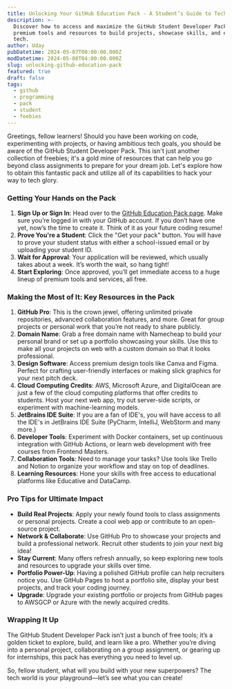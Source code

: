 ```yaml
---
title: Unlocking Your GitHub Education Pack - A Student’s Guide to Tech Superpowers
description: >-
  Discover how to access and maximize the GitHub Student Developer Pack, using
  premium tools and resources to build projects, showcase skills, and excel in
  tech.
author: Uday
pubDatetime: 2024-05-07T00:00:00.000Z
modDatetime: 2024-05-08T04:00:00.000Z
slug: unlocking-github-education-pack
featured: true
draft: false
tags:
  - github
  - programming
  - pack
  - student
  - feebies
---
```


Greetings, fellow learners! Should you have been working on code, experimenting with projects, or having ambitious tech goals, you should be aware of the GitHub Student Developer Pack. This isn't just another collection of freebies; it's a gold mine of resources that can help you go beyond class assignments to prepare for your dream job. Let's explore how to obtain this fantastic pack and utilize all of its capabilities to hack your way to tech glory.

### Getting Your Hands on the Pack

1. **Sign Up or Sign In**: Head over to the [GitHub Education Pack page](https://education.github.com/pack). Make sure you’re logged in with your GitHub account. If you don’t have one yet, now’s the time to create it. Think of it as your future coding resume!
2. **Prove You're a Student**: Click the "Get your pack" button. You will have to prove your student status with either a school-issued email or by uploading your student ID.
3. **Wait for Approval**: Your application will be reviewed, which usually takes about a week. It’s worth the wait, so hang tight!
4. **Start Exploring**: Once approved, you’ll get immediate access to a huge lineup of premium tools and services, all free.

### Making the Most of It: Key Resources in the Pack

1. **GitHub Pro**: This is the crown jewel, offering unlimited private repositories, advanced collaboration features, and more. Great for group projects or personal work that you’re not ready to share publicly.
2. **Domain Name**: Grab a free domain name with Namecheap to build your personal brand or set up a portfolio showcasing your skills. Use this to make all your projects on web with a custom domain so that it looks professional.
3. **Design Software**: Access premium design tools like Canva and Figma. Perfect for crafting user-friendly interfaces or making slick graphics for your next pitch deck.
4. **Cloud Computing Credits**: AWS, Microsoft Azure, and DigitalOcean are just a few of the cloud computing platforms that offer credits to students. Host your next web app, try out server-side scripts, or experiment with machine-learning models.
5. **JetBrains IDE Suite**: If you are a fan of IDE's, you will have access to all the IDE's in JetBrains IDE Suite (PyCharm, IntelliJ, WebStorm and many more.)
6. **Developer Tools**: Experiment with Docker containers, set up continuous integration with GitHub Actions, or learn web development with free courses from Frontend Masters.
7. **Collaboration Tools**: Need to manage your tasks? Use tools like Trello and Notion to organize your workflow and stay on top of deadlines.
8. **Learning Resources**: Hone your skills with free access to educational platforms like Educative and DataCamp.

### Pro Tips for Ultimate Impact

* **Build Real Projects**: Apply your newly found tools to class assignments or personal projects. Create a cool web app or contribute to an open-source project.
* **Network & Collaborate**: Use GitHub Pro to showcase your projects and build a professional network. Recruit other students to join your next big idea!
* **Stay Current**: Many offers refresh annually, so keep exploring new tools and resources to upgrade your skills over time.
* **Portfolio Power-Up**: Having a polished GitHub profile can help recruiters notice you. Use GitHub Pages to host a portfolio site, display your best projects, and track your coding journey.
* **Upgrade**: Upgrade your existing portfolio or projects from GitHub pages to AWSGCP or Azure with the newly acquired credits.

### Wrapping It Up

The GitHub Student Developer Pack isn’t just a bunch of free tools; it’s a golden ticket to explore, build, and learn like a pro. Whether you’re diving into a personal project, collaborating on a group assignment, or gearing up for internships, this pack has everything you need to level up.

So, fellow student, what will you build with your new superpowers? The tech world is your playground—let’s see what you can create!
